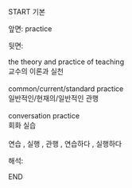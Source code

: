START
기본

앞면:
practice


뒷면:
<div>the theory and practice of teaching </div><div>교수의 이론과 실천</div><div><br></div><div><div>common/current/standard practice </div><div>일반적인/현재의/일반적인 관행</div></div><div><br></div><div><div>conversation practice </div><div>회화 실습</div></div><div><br></div><div>연습 , 실행 , 관행 , 연습하다 , 실행하다</div>


해석:
<!--ID: 1746614454475-->
END